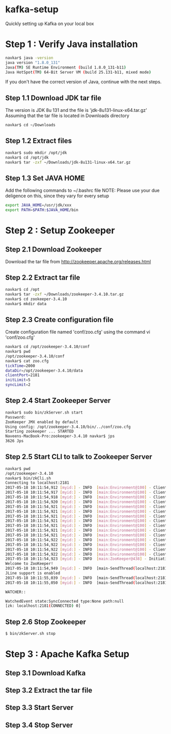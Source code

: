 # kafka-setup
Quickly setting up Kafka on your local box

# Step 1 : Verify Java installation

```bash
navkar$ java -version
java version "1.8.0_131"
Java(TM) SE Runtime Environment (build 1.8.0_131-b11)
Java HotSpot(TM) 64-Bit Server VM (build 25.131-b11, mixed mode)
```
If you don't have the correct version of Java, continue with the next steps.

## Step 1.1 Download JDK tar file

The version is JDK 8u 131 and the file is 'jdk-8u131-linux-x64.tar.gz'
Assuming that the tar file is located in Downloads directory

```bash
navkar$ cd ~/Downloads
```

## Step 1.2 Extract files

```bash
navkar$ sudo mkdir /opt/jdk
navkar$ cd /opt/jdk
navkar$ tar -zxf ~/Downloads/jdk-8u131-linux-x64.tar.gz
```

## Step 1.3 Set JAVA HOME

Add the following commands to ~/.bashrc file
NOTE: Please use your due deligence on this, since they vary for every setup

```bash
export JAVA_HOME=/usr/jdk/xxx
export PATH=$PATH:$JAVA_HOME/bin
```
# Step 2 : Setup Zookeeper

## Step 2.1 Download Zookeeper

Download the tar file from http://zookeeper.apache.org/releases.html

## Step 2.2 Extract tar file

```bash
navkar$ cd /opt
navkar$ tar -zxf ~/Downloads/zookeeper-3.4.10.tar.gz
navkar$ cd zookeeper-3.4.10
navkar$ mkdir data
```

## Step 2.3 Create configuration file

Create configuration file named 'conf/zoo.cfg' using the command vi 'conf/zoo.cfg'

```bash
navkar$ cd /opt/zookeeper-3.4.10/conf
navkar$ pwd
/opt/zookeeper-3.4.10/conf
navkar$ cat zoo.cfg 
tickTime=2000
dataDir=/opt/zookeeper-3.4.10/data
clientPort=2181
initLimit=5
syncLimit=2
```

## Step 2.4 Start Zookeeper Server 

```bash
navkar$ sudo bin/zkServer.sh start
Password:
ZooKeeper JMX enabled by default
Using config: /opt/zookeeper-3.4.10/bin/../conf/zoo.cfg
Starting zookeeper ... STARTED
Naveens-MacBook-Pro:zookeeper-3.4.10 navkar$ jps
3626 Jps
```

## Step 2.5 Start CLI to talk to Zookeeper Server

```bash
navkar$ pwd
/opt/zookeeper-3.4.10
navkar$ bin/zkCli.sh
Connecting to localhost:2181
2017-05-18 10:11:54,912 [myid:] - INFO  [main:Environment@100] - Client environment:zookeeper.version=3.4.10-39d3a4f269333c922ed3db283be479f9deacaa0f, built on 03/23/2017 10:13 GMT
2017-05-18 10:11:54,917 [myid:] - INFO  [main:Environment@100] - Client environment:host.name=172.16.2.50
2017-05-18 10:11:54,918 [myid:] - INFO  [main:Environment@100] - Client environment:java.version=1.8.0_131
2017-05-18 10:11:54,920 [myid:] - INFO  [main:Environment@100] - Client environment:java.vendor=Oracle Corporation
2017-05-18 10:11:54,921 [myid:] - INFO  [main:Environment@100] - Client environment:java.home=/Library/Java/JavaVirtualMachines/jdk1.8.0_131.jdk/Contents/Home/jre
2017-05-18 10:11:54,921 [myid:] - INFO  [main:Environment@100] - Client environment:java.class.path=/opt/zookeeper-3.4.10/bin/../build/classes:/opt/zookeeper-3.4.10/bin/../build/lib/*.jar:/opt/zookeeper-3.4.10/bin/../lib/slf4j-log4j12-1.6.1.jar:/opt/zookeeper-3.4.10/bin/../lib/slf4j-api-1.6.1.jar:/opt/zookeeper-3.4.10/bin/../lib/netty-3.10.5.Final.jar:/opt/zookeeper-3.4.10/bin/../lib/log4j-1.2.16.jar:/opt/zookeeper-3.4.10/bin/../lib/jline-0.9.94.jar:/opt/zookeeper-3.4.10/bin/../zookeeper-3.4.10.jar:/opt/zookeeper-3.4.10/bin/../src/java/lib/*.jar:/opt/zookeeper-3.4.10/bin/../conf:
2017-05-18 10:11:54,921 [myid:] - INFO  [main:Environment@100] - Client environment:java.library.path=/Users/navkar/Library/Java/Extensions:/Library/Java/Extensions:/Network/Library/Java/Extensions:/System/Library/Java/Extensions:/usr/lib/java:.
2017-05-18 10:11:54,921 [myid:] - INFO  [main:Environment@100] - Client environment:java.io.tmpdir=/var/folders/r3/95_6x1tx0q5fzhc3vm8hqp900000gn/T/
2017-05-18 10:11:54,921 [myid:] - INFO  [main:Environment@100] - Client environment:java.compiler=<NA>
2017-05-18 10:11:54,921 [myid:] - INFO  [main:Environment@100] - Client environment:os.name=Mac OS X
2017-05-18 10:11:54,921 [myid:] - INFO  [main:Environment@100] - Client environment:os.arch=x86_64
2017-05-18 10:11:54,922 [myid:] - INFO  [main:Environment@100] - Client environment:os.version=10.12.4
2017-05-18 10:11:54,922 [myid:] - INFO  [main:Environment@100] - Client environment:user.name=navkar
2017-05-18 10:11:54,922 [myid:] - INFO  [main:Environment@100] - Client environment:user.home=/Users/navkar
2017-05-18 10:11:54,922 [myid:] - INFO  [main:Environment@100] - Client environment:user.dir=/opt/zookeeper-3.4.10
2017-05-18 10:11:54,923 [myid:] - INFO  [main:ZooKeeper@438] - Initiating client connection, connectString=localhost:2181 sessionTimeout=30000 watcher=org.apache.zookeeper.ZooKeeperMain$MyWatcher@446cdf90
Welcome to ZooKeeper!
2017-05-18 10:11:54,949 [myid:] - INFO  [main-SendThread(localhost:2181):ClientCnxn$SendThread@1032] - Opening socket connection to server localhost/0:0:0:0:0:0:0:1:2181. Will not attempt to authenticate using SASL (unknown error)
JLine support is enabled
2017-05-18 10:11:55,039 [myid:] - INFO  [main-SendThread(localhost:2181):ClientCnxn$SendThread@876] - Socket connection established to localhost/0:0:0:0:0:0:0:1:2181, initiating session
2017-05-18 10:11:55,050 [myid:] - INFO  [main-SendThread(localhost:2181):ClientCnxn$SendThread@1299] - Session establishment complete on server localhost/0:0:0:0:0:0:0:1:2181, sessionid = 0x15c1c518ae90009, negotiated timeout = 30000

WATCHER::

WatchedEvent state:SyncConnected type:None path:null
[zk: localhost:2181(CONNECTED) 0] 
```

## Step 2.6 Stop Zookeeper 

```bash
$ bin/zkServer.sh stop
```

# Step 3 : Apache Kafka Setup

## Step 3.1 Download Kafka

## Step 3.2 Extract the tar file

## Step 3.3 Start Server

## Step 3.4 Stop Server








